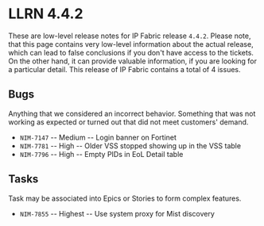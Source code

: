 # LLRN 4.4.2

These are low-level release notes for IP Fabric release `4.4.2`. Please note, that this page contains very low-level information about the actual release, which can lead to false conclusions if you don't have access to the tickets. On the other hand, it can provide valuable information, if you are looking for a particular detail. This release of IP Fabric contains a total of 4 issues.

## Bugs

Anything that we considered an incorrect behavior. Something that was not working as expected or turned out that did not meet customers' demand.

- `NIM-7147` -- Medium -- Login banner on Fortinet
- `NIM-7781` -- High -- Older VSS stopped showing up in the VSS table
- `NIM-7796` -- High -- Empty PIDs in EoL Detail table

## Tasks

Task may be associated into Epics or Stories to form complex features.

- `NIM-7855` -- Highest -- Use system proxy for Mist discovery
